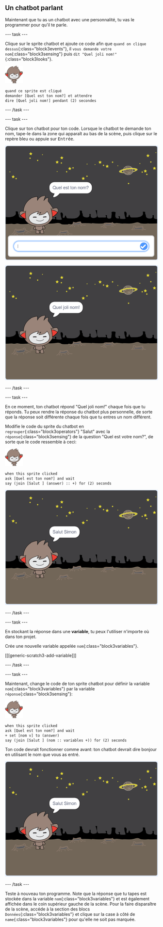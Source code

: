 ## Un chatbot parlant

Maintenant que tu as un chatbot avec une personnalité, tu vas le programmer pour qu'il te parle.

--- task ---

Clique sur le sprite chatbot et ajoute ce code afin que `quand on clique dessus`{:class="block3events"}, il `vous demande votre nom`{:class="block3sensing"} puis `dit "Quel joli nom!"`{:class="block3looks"}.

![nano sprite](images/nano-sprite.png)

```blocks3
quand ce sprite est cliqué
demander [Quel est ton nom?] et attendre
dire [Quel joli nom!] pendant (2) secondes
```

--- /task ---

--- task ---

Clique sur ton chatbot pour ton code. Lorsque le chatbot te demande ton nom, tape-le dans la zone qui apparaît au bas de la scène, puis clique sur le repère bleu ou appuie sur <kbd>Entrée</kbd>.

![Test d'une reponse du ChatBot](images/chatbot-ask-test1.png)

![Test d'une reponse du ChatBot](images/chatbot-ask-test2.png)

--- /task ---

--- task ---

En ce moment, ton chatbot répond "Quel joli nom!" chaque fois que tu réponds. Tu peux rendre la réponse du chatbot plus personnelle, de sorte que la réponse soit différente chaque fois que tu entres un nom différent.

Modifie le code du sprite du chatbot en `regrouper`{:class="block3operators"} "Salut" avec la `réponse`{:class="block3sensing"} de la question "Quel est votre nom?", de sorte que le code ressemble à ceci:

![nano sprite](images/nano-sprite.png)

```blocks3
when this sprite clicked
ask [Quel est ton nom?] and wait
say (join [Salut ] (answer) :: +) for (2) seconds
```

![Test d'une réponse personnalisée](images/chatbot-answer-test.png)

--- /task ---

--- task ---

En stockant la réponse dans une **variable**, tu peux l'utiliser n'importe où dans ton projet.

Crée une nouvelle variable appelée `nom`{:class="block3variables"}.

[[[generic-scratch3-add-variable]]]

--- /task ---

--- task ---

Maintenant, change le code de ton sprite chatbot pour définir la variable `nom`{:class="block3variables"} par la variable `réponse`{:class="block3sensing"}:

![nano sprite](images/nano-sprite.png)

```blocks3
when this sprite clicked
ask [Quel est ton nom?] and wait
+ set [nom v] to (answer)
say (join [Salut ] (nom :: variables +)) for (2) seconds
```

Ton code devrait fonctionner comme avant: ton chatbot devrait dire bonjour en utilisant le nom que vous as entré.

![Test d'une réponse personnalisée](images/chatbot-answer-test.png)

--- /task ---

Teste à nouveau ton programme. Note que la réponse que tu tapes est stockée dans la variable `nom`{:class="block3variables"} et est également affichée dans le coin supérieur gauche de la scène. Pour la faire disparaître de la scène, accéde à la section des blocs `Données`{:class="block3variables"} et clique sur la case à côté de `name`{:class="block3variables"} pour qu'elle ne soit pas marquée.
